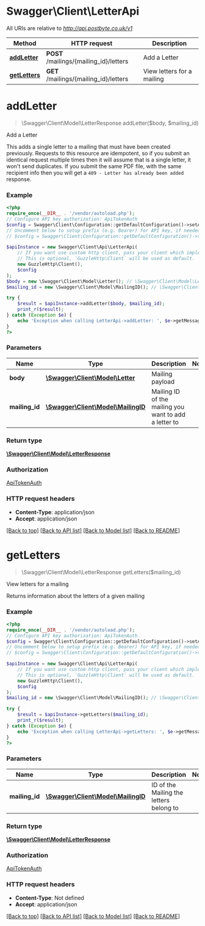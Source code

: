 # Swagger\Client\LetterApi

All URIs are relative to *http://api.postbyte.co.uk/v1*

Method | HTTP request | Description
------------- | ------------- | -------------
[**addLetter**](LetterApi.md#addletter) | **POST** /mailings/{mailing_id}/letters | Add a Letter
[**getLetters**](LetterApi.md#getletters) | **GET** /mailings/{mailing_id}/letters | View letters for a mailing

# **addLetter**
> \Swagger\Client\Model\LetterResponse addLetter($body, $mailing_id)

Add a Letter

This adds a single letter to a mailing that must have been created previously.  Requests to this resource are idempotent, so if you submit an identical request multiple times then it will assume that is a single letter, it won't send duplicates. If you submit the same PDF file, with the same recipient info then you will get a `409 - Letter has already been added` response.

### Example
```php
<?php
require_once(__DIR__ . '/vendor/autoload.php');
// Configure API key authorization: ApiTokenAuth
$config = Swagger\Client\Configuration::getDefaultConfiguration()->setApiKey('X-AUTH-TOKEN', 'YOUR_API_KEY');
// Uncomment below to setup prefix (e.g. Bearer) for API key, if needed
// $config = Swagger\Client\Configuration::getDefaultConfiguration()->setApiKeyPrefix('X-AUTH-TOKEN', 'Bearer');

$apiInstance = new Swagger\Client\Api\LetterApi(
    // If you want use custom http client, pass your client which implements `GuzzleHttp\ClientInterface`.
    // This is optional, `GuzzleHttp\Client` will be used as default.
    new GuzzleHttp\Client(),
    $config
);
$body = new \Swagger\Client\Model\Letter(); // \Swagger\Client\Model\Letter | Mailing payload
$mailing_id = new \Swagger\Client\Model\MailingID(); // \Swagger\Client\Model\MailingID | Mailing ID of the mailing you want to add a letter to

try {
    $result = $apiInstance->addLetter($body, $mailing_id);
    print_r($result);
} catch (Exception $e) {
    echo 'Exception when calling LetterApi->addLetter: ', $e->getMessage(), PHP_EOL;
}
?>
```

### Parameters

Name | Type | Description  | Notes
------------- | ------------- | ------------- | -------------
 **body** | [**\Swagger\Client\Model\Letter**](../Model/Letter.md)| Mailing payload |
 **mailing_id** | [**\Swagger\Client\Model\MailingID**](../Model/.md)| Mailing ID of the mailing you want to add a letter to |

### Return type

[**\Swagger\Client\Model\LetterResponse**](../Model/LetterResponse.md)

### Authorization

[ApiTokenAuth](../../README.md#ApiTokenAuth)

### HTTP request headers

 - **Content-Type**: application/json
 - **Accept**: application/json

[[Back to top]](#) [[Back to API list]](../../README.md#documentation-for-api-endpoints) [[Back to Model list]](../../README.md#documentation-for-models) [[Back to README]](../../README.md)

# **getLetters**
> \Swagger\Client\Model\LetterResponse getLetters($mailing_id)

View letters for a mailing

Returns information about the letters of a given mailing

### Example
```php
<?php
require_once(__DIR__ . '/vendor/autoload.php');
// Configure API key authorization: ApiTokenAuth
$config = Swagger\Client\Configuration::getDefaultConfiguration()->setApiKey('X-AUTH-TOKEN', 'YOUR_API_KEY');
// Uncomment below to setup prefix (e.g. Bearer) for API key, if needed
// $config = Swagger\Client\Configuration::getDefaultConfiguration()->setApiKeyPrefix('X-AUTH-TOKEN', 'Bearer');

$apiInstance = new Swagger\Client\Api\LetterApi(
    // If you want use custom http client, pass your client which implements `GuzzleHttp\ClientInterface`.
    // This is optional, `GuzzleHttp\Client` will be used as default.
    new GuzzleHttp\Client(),
    $config
);
$mailing_id = new \Swagger\Client\Model\MailingID(); // \Swagger\Client\Model\MailingID | ID of the Mailing the letters belong to

try {
    $result = $apiInstance->getLetters($mailing_id);
    print_r($result);
} catch (Exception $e) {
    echo 'Exception when calling LetterApi->getLetters: ', $e->getMessage(), PHP_EOL;
}
?>
```

### Parameters

Name | Type | Description  | Notes
------------- | ------------- | ------------- | -------------
 **mailing_id** | [**\Swagger\Client\Model\MailingID**](../Model/.md)| ID of the Mailing the letters belong to |

### Return type

[**\Swagger\Client\Model\LetterResponse**](../Model/LetterResponse.md)

### Authorization

[ApiTokenAuth](../../README.md#ApiTokenAuth)

### HTTP request headers

 - **Content-Type**: Not defined
 - **Accept**: application/json

[[Back to top]](#) [[Back to API list]](../../README.md#documentation-for-api-endpoints) [[Back to Model list]](../../README.md#documentation-for-models) [[Back to README]](../../README.md)

